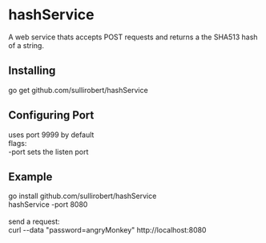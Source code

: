 # hashService
A web service thats accepts POST requests and returns a the SHA513 hash of a string.


## Installing
go get github.com/sullirobert/hashService


## Configuring Port
uses port 9999 by default<br/>
flags:<br/>
    -port sets the listen port<br/>


## Example
go install github.com/sullirobert/hashService<br/>
hashService -port 8080<br/>
<br/>
send a request:<br/>
curl --data "password=angryMonkey" http://localhost:8080
